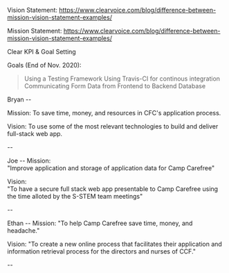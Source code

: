 

Vision Statement:
https://www.clearvoice.com/blog/difference-between-mission-vision-statement-examples/ 

Mission Statement:
https://www.clearvoice.com/blog/difference-between-mission-vision-statement-examples/

Clear KPI & Goal Setting


Goals (End of Nov. 2020):
> Using a Testing Framework
> Using Travis-CI for continous integration
> Communicating Form Data from Frontend to Backend Database
> 
> 

Bryan --

Mission: To save time, money, and resources in CFC's application process.

Vision: To use some of the most relevant technologies to build and deliver full-stack web app.

--

Joe --
Mission:                        
  "Improve application and storage of application data for Camp Carefree"

Vision:                        
"To have a secure full stack web app presentable to Camp Carefree using the time alloted by the S-STEM team meetings"

--

Ethan --
Mission:
  "To help Camp Carefree save time, money, and headache."
  
Vision:
  "To create a new online process that facilitates their application and information retrieval process for the directors and nurses of CCF."
 
--

